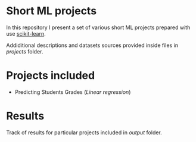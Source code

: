 # Short ML projects
In this repository I present a set of various short ML projects prepared with use [scikit-learn](https://github.com/scikit-learn/scikit-learn).

Addiditional descriptions and datasets sources provided inside files in *projects* folder.

# Projects included
- Predicting Students Grades (*Linear regression*)

# Results
Track of results for particular projects included in *output* folder.
